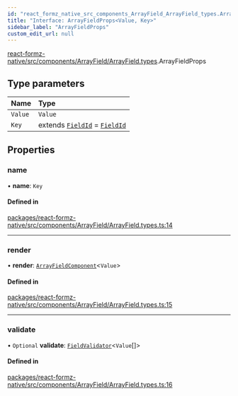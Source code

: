```yaml
---
id: "react_formz_native_src_components_ArrayField_ArrayField_types.ArrayFieldProps"
title: "Interface: ArrayFieldProps<Value, Key>"
sidebar_label: "ArrayFieldProps"
custom_edit_url: null
---
```


[react-formz-native/src/components/ArrayField/ArrayField.types](../modules/react_formz_native_src_components_ArrayField_ArrayField_types.md).ArrayFieldProps

## Type parameters

| Name | Type |
| :------ | :------ |
| `Value` | `Value` |
| `Key` | extends [`FieldId`](../modules/react_formz_src_types_field.md#fieldid) = [`FieldId`](../modules/react_formz_src_types_field.md#fieldid) |

## Properties

### name

• **name**: `Key`

#### Defined in

[packages/react-formz-native/src/components/ArrayField/ArrayField.types.ts:14](https://github.com/ZerryStack/react-formz/blob/main/packages/react-formz-native/src/components/ArrayField/ArrayField.types.ts#L14)

___

### render

• **render**: [`ArrayFieldComponent`](../modules/react_formz_native_src_components_ArrayField_ArrayField_types.md#arrayfieldcomponent)<`Value`\>

#### Defined in

[packages/react-formz-native/src/components/ArrayField/ArrayField.types.ts:15](https://github.com/ZerryStack/react-formz/blob/main/packages/react-formz-native/src/components/ArrayField/ArrayField.types.ts#L15)

___

### validate

• `Optional` **validate**: [`FieldValidator`](../modules/react_formz_src_types_field.md#fieldvalidator)<`Value`[]\>

#### Defined in

[packages/react-formz-native/src/components/ArrayField/ArrayField.types.ts:16](https://github.com/ZerryStack/react-formz/blob/main/packages/react-formz-native/src/components/ArrayField/ArrayField.types.ts#L16)
